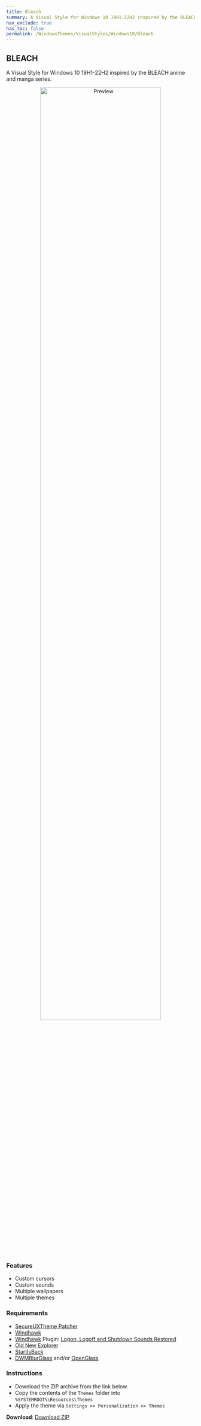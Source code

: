 ```yaml
---
title: Bleach
summary: A Visual Style for Windows 10 19H1-22H2 inspired by the BLEACH anime and manga series
nav_exclude: true
has_toc: false
permalink: /WindowsThemes/VisualStyles/Windows10/Bleach
---
```


## BLEACH
A Visual Style for Windows 10 19H1-22H2 inspired by the BLEACH anime and manga series.

<div align="center">
<img src="https://gitlab.com/the-back-room/visual-styles/windows-10/sfw/bleach/-/raw/main/Extras/Preview.bmp" alt="Preview" width="80%" />
</div>

### Features

- Custom cursors
- Custom sounds
- Multiple wallpapers
- Multiple themes

### Requirements
- [SecureUXTheme Patcher](https://github.com/namazso/SecureUxTheme/)
- [Windhawk](https://windhawk.net/)
- [Windhawk](https://windhawk.net/) Plugin: [Logon, Logoff and Shutdown Sounds Restored](https://windhawk.net/mods/logon-logoff-shutdown-sounds/)
- [Old New Explorer](https://msfn.org/board/topic/170375-oldnewexplorer-119/)
- [StartIsBack](https://www.startisback.com/)
- [DWMBlurGlass](https://github.com/Maplespe/DWMBlurGlass) and/or [OpenGlass](https://virtualcustoms.net/showthread.php/88998-OpenGlass-Installer-for-Windows-11-22H2)

### Instructions
- Download the ZIP archive from the link below.
- Copy the contents of the `Themes` folder into `%SYSTEMROOT%\Resources\Themes`
- Apply the theme via `Settings >> Personalization >> Themes`

**Download**: [Download ZIP](https://gitlab.com/the-back-room/visual-styles/windows-10/sfw/bleach/-/archive/main/bleach-main.zip)